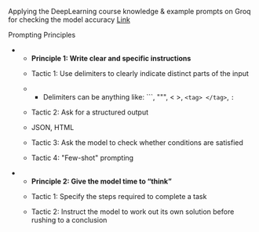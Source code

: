 Applying the DeepLearning course knowledge & example prompts on Groq for checking the model accuracy [Link](https://learn.deeplearning.ai/courses/chatgpt-prompt-eng/lesson/dfbds/introduction)

Prompting Principles
 * - **Principle 1: Write clear and specific instructions**
 
    * Tactic 1: Use delimiters to clearly indicate distinct parts of the input
    * - Delimiters can be anything like: ```, """, < >, `<tag> </tag>`, `:`

    * Tactic 2: Ask for a structured output
    * JSON, HTML

    * Tactic 3: Ask the model to check whether conditions are satisfied

    * Tactic 4: "Few-shot" prompting

 * - **Principle 2: Give the model time to “think”**

    * Tactic 1: Specify the steps required to complete a task

    * Tactic 2: Instruct the model to work out its own solution before rushing to a conclusion